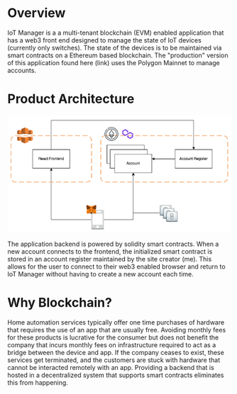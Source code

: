 # Overview

IoT Manager is a a multi-tenant blockchain (EVM) enabled application that has a web3 front end designed to manage the state of IoT devices (currently only switches).  The state of the devices is to be maintained via smart contracts on a Ethereum based blockchain.  The "production" version of this application found here (link) uses the Polygon Mainnet to manage accounts.

# Product Architecture

![Project Architecture](/iot-manager-architecture.png)

The application backend is powered by solidity smart contracts.  When a new account connects to the frontend, the initialized smart contract is stored in an account register maintained by the site creator (me).  This allows for the user to connect to their web3 enabled browser and return to IoT Manager without having to create a new account each time.

# Why Blockchain?

Home automation services typically offer one time purchases of hardware that requires the use of an app that are usually free.  Avoiding monthly fees for these products is lucrative for the consumer but does not benefit the company that incurs monthly fees on infrastructure required to act as a bridge between the device and app.  If the company ceases to exist, these services get terminated, and the customers are stuck with hardware that cannot be interacted remotely with an app.  Providing a backend that is hosted in a decentralized system that supports smart contracts eliminates this from happening.
